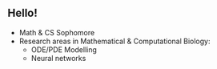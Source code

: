 ## Hello!
- Math & CS Sophomore
- Research areas in Mathematical & Computational Biology:
  - ODE/PDE Modelling
  - Neural networks
